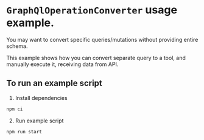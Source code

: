 # `GraphQlOperationConverter` usage example.

You may want to convert specific queries/mutations without providing entire schema.

This example shows how you can convert separate query to a tool, and manually execute it, receiving data from API.

## To run an example script

1. Install dependencies

```sh
npm ci
```

2. Run example script

```sh
npm run start
```
